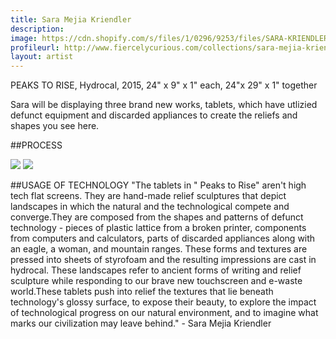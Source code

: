 ```yaml
---
title: Sara Mejia Kriendler
description: 
image: https://cdn.shopify.com/s/files/1/0296/9253/files/SARA-KRIENDLER-TECH-AS-HANDS-PIECES.jpg?6719508056328805575
profileurl: http://www.fiercelycurious.com/collections/sara-mejia-kriendler
layout: artist
---
```

PEAKS TO RISE,
Hydrocal,
2015,
24" x 9" x 1" each,
24"x 29" x 1" together

Sara will be displaying three brand new works, tablets, which have utlizied defunct equipment and discarded appliances to create the reliefs and shapes you see here.

##PROCESS

![](https://cdn.shopify.com/s/files/1/0296/9253/files/SARA-KRIENDLER-PROCESS-1.jpg?6719508056328805575)
![](https://cdn.shopify.com/s/files/1/0296/9253/files/SARA-KRIENDLER-PROCESS.jpg?6719508056328805575)

##USAGE OF TECHNOLOGY
"The tablets in " Peaks to Rise" aren't high tech flat screens. They are hand-made relief sculptures that depict landscapes in which the natural and the technological compete and converge.They are composed from the shapes and patterns of defunct technology - pieces of plastic lattice from a broken printer, components from computers and calculators, parts of discarded appliances along with an eagle, a woman, and mountain ranges. These forms and textures are pressed into sheets of styrofoam and the resulting impressions are cast in hydrocal. These landscapes refer to ancient forms of writing and relief sculpture while responding to our brave new touchscreen and e-waste world.These tablets push into relief the textures that lie beneath technology's glossy surface, to expose their beauty, to explore the impact of technological progress on our natural environment, and to imagine what marks our civilization may leave behind." - Sara Mejia Kriendler


